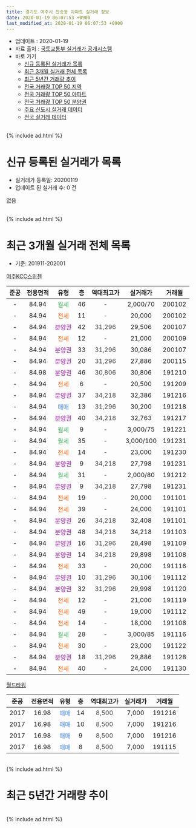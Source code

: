 ```yaml
---
title: 경기도 여주시 천송동 아파트 실거래 정보
date: 2020-01-19 06:07:53 +0900
last_modified_at: 2020-01-19 06:07:53 +0900
---
```


* 업데이트 : 2020-01-19
* 자료 출처 : [국토교통부 실거래가 공개시스템](http://rt.molit.go.kr)
* 바로 가기
    * [신규 등록된 실거래가 목록](#신규-등록된-실거래가-목록)
    * [최근 3개월 실거래 전체 목록](#최근-3개월-실거래-전체-목록)
    * [최근 5년간 거래량 추이](#최근-5년간-거래량-추이)
    * [전국 거래량 TOP 50 지역](https://apt-info.github.io/apt-trade-info/최근-3개월-전국에서-가장-거래가-많이-발생한-지역)
    * [전국 거래량 TOP 50 아파트](https://apt-info.github.io/apt-trade-info/최근-3개월-전국에서-가장-거래가-많이-발생한-아파트)
    * [전국 거래량 TOP 50 분양권](https://apt-info.github.io/apt-trade-info/최근-3개월-전국에서-가장-거래가-많이-발생한-분양권)
    * [주요 신도시 실거래 데이터](https://apt-info.github.io/apt-trade-info/주요-신도시)
    * [전국 실거래 데이터](https://apt-info.github.io/apt-trade-info/전국)
<br>
{% include ad.html %}
<br>

# 신규 등록된 실거래가 목록
* 실거래가 등록일: 20200119
* 업데이트 된 실거래 수: 0 건

없음

<br>
{% include ad.html %}
<br>

# 최근 3개월 실거래 전체 목록
* 기준: 201911-202001


[여주KCC스위첸](https://search.naver.com/search.naver?query=%EA%B2%BD%EA%B8%B0%EB%8F%84+%EC%97%AC%EC%A3%BC%EC%8B%9C+%EC%B2%9C%EC%86%A1%EB%8F%99+%EC%97%AC%EC%A3%BCKCC%EC%8A%A4%EC%9C%84%EC%B2%B8)

|준공|전용면적|유형|층|역대최고가|실거래가|거래월|
|:---:|:---:|:---:|:---:|:---:|:---:|:---:|
|-|84.94|<span style="color:#34a853">월세</span>|46|<span style="color:#444444">-</span>|2,000/70|200102|
|-|84.94|<span style="color:#ff5a00">전세</span>|11|<span style="color:#444444">-</span>|20,000|200102|
|-|84.94|<span style="color:#9C11A5">분양권</span>|42|<span style="color:#444444">31,296</span>|29,506|200107|
|-|84.94|<span style="color:#ff5a00">전세</span>|12|<span style="color:#444444">-</span>|21,000|200109|
|-|84.94|<span style="color:#9C11A5">분양권</span>|33|<span style="color:#444444">31,296</span>|30,086|200107|
|-|84.94|<span style="color:#9C11A5">분양권</span>|20|<span style="color:#444444">31,296</span>|27,886|200115|
|-|84.98|<span style="color:#9C11A5">분양권</span>|46|<span style="color:#444444">30,806</span>|30,806|191210|
|-|84.94|<span style="color:#ff5a00">전세</span>|6|<span style="color:#444444">-</span>|20,500|191209|
|-|84.94|<span style="color:#9C11A5">분양권</span>|37|<span style="color:#444444">34,218</span>|32,386|191216|
|-|84.94|<span style="color:#4285f3">매매</span>|13|<span style="color:#444444">31,296</span>|30,200|191218|
|-|84.94|<span style="color:#9C11A5">분양권</span>|40|<span style="color:#444444">34,218</span>|32,763|191217|
|-|84.94|<span style="color:#34a853">월세</span>|9|<span style="color:#444444">-</span>|3,000/75|191221|
|-|84.94|<span style="color:#34a853">월세</span>|35|<span style="color:#444444">-</span>|3,000/100|191231|
|-|84.94|<span style="color:#ff5a00">전세</span>|14|<span style="color:#444444">-</span>|23,000|191230|
|-|84.94|<span style="color:#9C11A5">분양권</span>|9|<span style="color:#444444">34,218</span>|27,798|191231|
|-|84.94|<span style="color:#34a853">월세</span>|31|<span style="color:#444444">-</span>|2,000/80|191212|
|-|84.94|<span style="color:#9C11A5">분양권</span>|9|<span style="color:#444444">34,218</span>|27,798|191231|
|-|84.94|<span style="color:#ff5a00">전세</span>|19|<span style="color:#444444">-</span>|20,000|191101|
|-|84.94|<span style="color:#ff5a00">전세</span>|39|<span style="color:#444444">-</span>|24,000|191101|
|-|84.94|<span style="color:#9C11A5">분양권</span>|26|<span style="color:#444444">34,218</span>|32,408|191101|
|-|84.94|<span style="color:#9C11A5">분양권</span>|48|<span style="color:#444444">34,218</span>|34,218|191103|
|-|84.94|<span style="color:#9C11A5">분양권</span>|16|<span style="color:#444444">31,296</span>|28,498|191109|
|-|84.94|<span style="color:#9C11A5">분양권</span>|14|<span style="color:#444444">34,218</span>|29,898|191108|
|-|84.94|<span style="color:#ff5a00">전세</span>|33|<span style="color:#444444">-</span>|20,000|191116|
|-|84.94|<span style="color:#9C11A5">분양권</span>|10|<span style="color:#444444">31,296</span>|30,106|191112|
|-|84.94|<span style="color:#9C11A5">분양권</span>|32|<span style="color:#444444">31,296</span>|29,998|191120|
|-|84.94|<span style="color:#ff5a00">전세</span>|12|<span style="color:#444444">-</span>|21,000|191119|
|-|84.94|<span style="color:#ff5a00">전세</span>|49|<span style="color:#444444">-</span>|19,000|191112|
|-|84.94|<span style="color:#ff5a00">전세</span>|14|<span style="color:#444444">-</span>|18,000|191108|
|-|84.94|<span style="color:#34a853">월세</span>|28|<span style="color:#444444">-</span>|3,000/85|191116|
|-|84.94|<span style="color:#ff5a00">전세</span>|30|<span style="color:#444444">-</span>|23,000|191122|
|-|84.94|<span style="color:#9C11A5">분양권</span>|18|<span style="color:#444444">31,296</span>|29,886|191128|
|-|84.94|<span style="color:#ff5a00">전세</span>|40|<span style="color:#444444">-</span>|24,000|191130|

[월드타워](https://search.naver.com/search.naver?query=%EA%B2%BD%EA%B8%B0%EB%8F%84+%EC%97%AC%EC%A3%BC%EC%8B%9C+%EC%B2%9C%EC%86%A1%EB%8F%99+%EC%9B%94%EB%93%9C%ED%83%80%EC%9B%8C)

|준공|전용면적|유형|층|역대최고가|실거래가|거래월|
|:---:|:---:|:---:|:---:|:---:|:---:|:---:|
|2017|16.98|<span style="color:#4285f3">매매</span>|14|<span style="color:#444444">8,500</span>|7,000|191216|
|2017|16.98|<span style="color:#4285f3">매매</span>|10|<span style="color:#444444">8,500</span>|7,000|191216|
|2017|16.98|<span style="color:#4285f3">매매</span>|9|<span style="color:#444444">8,500</span>|7,000|191216|
|2017|16.98|<span style="color:#4285f3">매매</span>|8|<span style="color:#444444">8,500</span>|7,000|191115|


<br>
{% include ad.html %}
<br>

# 최근 5년간 거래량 추이


<div style="width:100%;">
    <canvas id="deal_progress" height="200"></canvas>
</div>

<script>
new Chart(document.getElementById("deal_progress"), {
    type: 'line',
    data: {
        labels: ['201501','201502','201503','201504','201505','201506','201507','201508','201509','201510','201511','201512','201601','201602','201603','201604','201605','201606','201607','201608','201609','201610','201611','201612','201701','201702','201703','201704','201705','201706','201707','201708','201709','201710','201711','201712','201801','201802','201803','201804','201805','201806','201807','201808','201809','201810','201811','201812','201901','201902','201903','201904','201905','201906','201907','201908','201909','201910','201911','201912','202001'],
        datasets: [{
            label: '매매',
            pointRadius: 1,
            data: [0, 0, 0, 2, 4, 0, 0, 0, 0, 0, 2, 0, 0, 0, 0, 1, 0, 1, 0, 0, 1, 0, 0, 0, 0, 0, 1, 0, 0, 0, 2, 0, 0, 0, 0, 0, 1, 0, 1, 2, 2, 2, 4, 10, 5, 2, 13, 4, 3, 2, 4, 2, 2, 2, 6, 16, 14, 11, 8, 9, 3],
            borderColor: "rgba(255, 201, 14, 1)",
            backgroundColor: "rgba(255, 201, 14, 0.5)",
            fill: false,
            lineTension: 0
        },{
            label: '전월세',
            pointRadius: 1,
            data: [1, 1, 0, 1, 0, 1, 0, 0, 0, 0, 0, 0, 1, 0, 0, 0, 0, 0, 0, 0, 0, 0, 0, 0, 0, 1, 0, 0, 0, 0, 2, 1, 0, 1, 0, 0, 0, 0, 0, 0, 0, 0, 0, 1, 0, 1, 1, 0, 2, 1, 1, 0, 0, 0, 1, 2, 4, 12, 9, 5, 3],
            borderColor: "rgba(0, 141, 185, 1)",
            backgroundColor: "rgba(0, 141, 185, 0.5)",
            fill: false,
            lineTension: 0
        }
        ]
    },
    options: {
        responsive: true,
        title: {
            display: false
        },
        tooltips: {
            mode: 'index',
            intersect: false
        },
        hover: {
            mode: 'nearest',
            intersect: true
        },
        scales: {
            xAxes: [{
                display: true,
                scaleLabel: {
                    display: true,
                    labelString: '년/월'
                }
            }],
            yAxes: [{
                display: true,
                ticks: {
                    suggestedMin: 0,
                },
                scaleLabel: {
                    display: true,
                    labelString: '실거래 수'
                }
            }]
        }
    }
});

</script>


<br>
{% include ad.html %}
<br>

